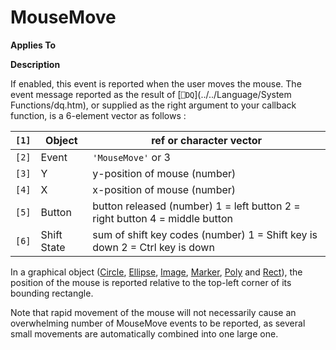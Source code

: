 




<h1 class="heading"><span class="name">MouseMove</span></h1>

**Applies To**


**Description**


If enabled, this event is reported when the user moves the mouse. The event message reported as the result of [`⎕DQ`](../../Language/System Functions/dq.htm), or supplied as the right argument to your callback function, is a 6-element vector as follows :


| `[1]` | Object | ref or character vector |
| --- | --- | ---  |
| `[2]` | Event | `'MouseMove'` or 3 |
| `[3]` | Y | y-position of mouse (number) |
| `[4]` | X | x-position of mouse (number) |
| `[5]` | Button | button released (number) 1 = left button 2 = right button 4 = middle button |
| `[6]` | Shift State | sum of shift key codes (number) 1 = Shift key is down 2 = Ctrl key is down |


In a graphical object ([Circle](./circle.md), [Ellipse](./ellipse.md), [Image](./image.md), [Marker](./marker.md), [Poly](./poly.md) and [Rect](./rect.md)), the position of the mouse is reported relative to the top-left corner of its bounding rectangle.


Note that rapid movement of the mouse will not necessarily cause an overwhelming number of MouseMove events to be reported, as several small movements are automatically combined into one large one.



